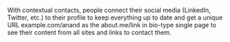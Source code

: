 With contextual contacts, people connect their social media (LinkedIn, Twitter, etc.) to their profile to keep everything up to date and get a unique URL example.com/anand as the about.me/link in bio-type single page to see their content from all sites and links to contact them.
